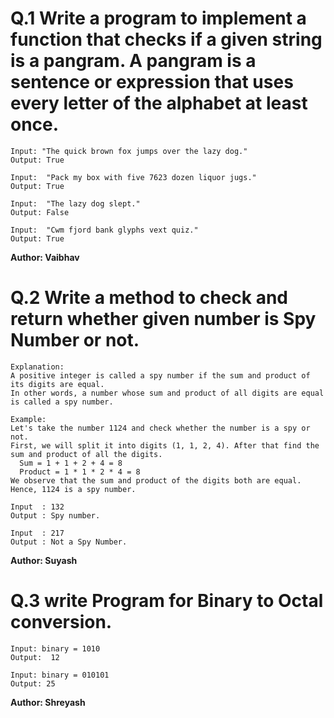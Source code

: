 # Q.1 Write a program to implement a function that checks if a given string is a pangram. A pangram is a sentence or expression that uses every letter of the alphabet at least once.
```
Input: "The quick brown fox jumps over the lazy dog."
Output: True

Input:  "Pack my box with five 7623 dozen liquor jugs."
Output: True

Input:  "The lazy dog slept."
Output: False

Input:  "Cwm fjord bank glyphs vext quiz."
Output: True
```
**Author: Vaibhav**

# Q.2 Write a method to check and return whether given number is Spy Number or not.
```
Explanation:
A positive integer is called a spy number if the sum and product of its digits are equal.
In other words, a number whose sum and product of all digits are equal is called a spy number.

Example:
Let's take the number 1124 and check whether the number is a spy or not.
First, we will split it into digits (1, 1, 2, 4). After that find the sum and product of all the digits.
  Sum = 1 + 1 + 2 + 4 = 8
  Product = 1 * 1 * 2 * 4 = 8
We observe that the sum and product of the digits both are equal. Hence, 1124 is a spy number.

Input  : 132
Output : Spy number.

Input  : 217
Output : Not a Spy Number.
```
**Author: Suyash**

# Q.3 write Program for Binary to Octal conversion.
```
Input: binary = 1010
Output:  12

Input: binary = 010101
Output: 25
```
**Author: Shreyash**


